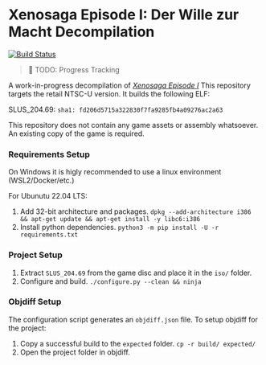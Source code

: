 # Xenosaga Episode I: Der Wille zur Macht Decompilation

[![Build Status]][actions]

[Build Status]: https://github.com/SquareMan/xenosaga/actions/workflows/build.yml/badge.svg
[actions]: https://github.com/SquareMan/xenosaga/actions/workflows/build.yml

> :construction: TODO: Progress Tracking

A work-in-progress decompilation of [*Xenosaga Episode I*](https://en.wikipedia.org/wiki/Xenosaga_Episode_I)
This repository targets the retail NTSC-U version. It builds the following ELF:

SLUS_204.69: `sha1: fd206d5715a322830f7fa9285fb4a09276ac2a63`

This repository does not contain any game assets or assembly whatsoever. An existing copy of the game is required.

### Requirements Setup

On Windows it is higly recommended to use a linux environment (WSL2/Docker/etc.)

For Ubunutu 22.04 LTS:

1. Add 32-bit architecture and packages. `dpkg --add-architecture i386 && apt-get update && apt-get install -y libc6:i386`
1. Install python dependencies. `python3 -m pip install -U -r requirements.txt`

### Project Setup

1. Extract `SLUS_204.69` from the game disc and place it in the `iso/` folder.
1. Configure and build. `./configure.py --clean && ninja`

### Objdiff Setup

The configuration script generates an `objdiff.json` file. To setup objdiff for the project:

1. Copy a successful build to the `expected` folder. `cp -r build/ expected/`
1. Open the project folder in objdiff.

